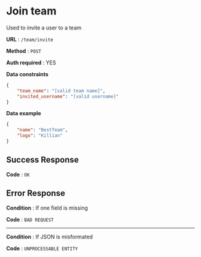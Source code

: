 # Join team

Used to invite a user to a team

**URL** : `/team/invite`

**Method** : `POST`

**Auth required** : YES

**Data constraints**

```json
{
    "team_name": "[valid team name]",
    "invited_username": "[valid username]"
}
```

**Data example**

```json
{
    "name": "BestTeam",
    "logo": "Killian"
}
```

## Success Response

**Code** : `OK`

## Error Response

**Condition** : If one field is missing

**Code** : `BAD REQUEST`

___

**Condition** : If JSON is misformated

**Code** : `UNPROCESSABLE ENTITY`

